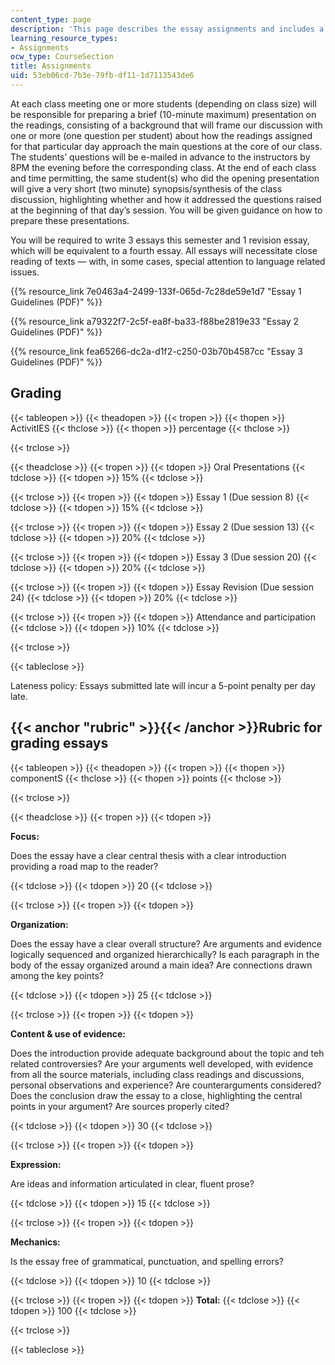 ```yaml
---
content_type: page
description: 'This page describes the essay assignments and includes a grading rubric. '
learning_resource_types:
- Assignments
ocw_type: CourseSection
title: Assignments
uid: 53eb06cd-7b3e-79fb-df11-1d7113543de6
---
```


At each class meeting one or more students (depending on class size) will be responsible for preparing a brief (10-minute maximum) presentation on the readings, consisting of a background that will frame our discussion with one or more (one question per student) about how the readings assigned for that particular day approach the main questions at the core of our class. The students’ questions will be e-mailed in advance to the instructors by 8PM the evening before the corresponding class. At the end of each class and time permitting, the same student(s) who did the opening presentation will give a very short (two minute) synopsis/synthesis of the class discussion, highlighting whether and how it addressed the questions raised at the beginning of that day’s session. You will be given guidance on how to prepare these presentations.

You will be required to write 3 essays this semester and 1 revision essay, which will be equivalent to a fourth essay. All essays will necessitate close reading of texts — with, in some cases, special attention to language related issues.

{{% resource_link 7e0463a4-2499-133f-065d-7c28de59e1d7 "Essay 1 Guidelines (PDF)" %}}

{{% resource_link a79322f7-2c5f-ea8f-ba33-f88be2819e33 "Essay 2 Guidelines (PDF)" %}}

{{% resource_link fea65266-dc2a-d1f2-c250-03b70b4587cc "Essay 3 Guidelines (PDF)" %}}

Grading
-------

{{< tableopen >}}
{{< theadopen >}}
{{< tropen >}}
{{< thopen >}}
ActivitIES
{{< thclose >}}
{{< thopen >}}
percentage
{{< thclose >}}

{{< trclose >}}

{{< theadclose >}}
{{< tropen >}}
{{< tdopen >}}
Oral Presentations
{{< tdclose >}}
{{< tdopen >}}
15%
{{< tdclose >}}

{{< trclose >}}
{{< tropen >}}
{{< tdopen >}}
Essay 1 (Due session 8)
{{< tdclose >}}
{{< tdopen >}}
15%
{{< tdclose >}}

{{< trclose >}}
{{< tropen >}}
{{< tdopen >}}
Essay 2 (Due session 13)
{{< tdclose >}}
{{< tdopen >}}
20%
{{< tdclose >}}

{{< trclose >}}
{{< tropen >}}
{{< tdopen >}}
Essay 3 (Due session 20)
{{< tdclose >}}
{{< tdopen >}}
20%
{{< tdclose >}}

{{< trclose >}}
{{< tropen >}}
{{< tdopen >}}
Essay Revision (Due session 24)
{{< tdclose >}}
{{< tdopen >}}
20%
{{< tdclose >}}

{{< trclose >}}
{{< tropen >}}
{{< tdopen >}}
Attendance and participation
{{< tdclose >}}
{{< tdopen >}}
10%
{{< tdclose >}}

{{< trclose >}}

{{< tableclose >}}

Lateness policy: Essays submitted late will incur a 5-point penalty per day late.

{{< anchor "rubric" >}}{{< /anchor >}}**Rubric for grading essays** 
--------------------------------------------------------------------

{{< tableopen >}}
{{< theadopen >}}
{{< tropen >}}
{{< thopen >}}
componentS
{{< thclose >}}
{{< thopen >}}
points
{{< thclose >}}

{{< trclose >}}

{{< theadclose >}}
{{< tropen >}}
{{< tdopen >}}


**Focus:**

Does the essay have a clear central thesis with a clear introduction providing a road map to the reader?


{{< tdclose >}}
{{< tdopen >}}
20
{{< tdclose >}}

{{< trclose >}}
{{< tropen >}}
{{< tdopen >}}


**Organization:**

Does the essay have a clear overall structure? Are arguments and evidence logically sequenced and organized hierarchically? Is each paragraph in the body of the essay organized around a main idea? Are connections drawn among the key points?


{{< tdclose >}}
{{< tdopen >}}
25
{{< tdclose >}}

{{< trclose >}}
{{< tropen >}}
{{< tdopen >}}


**Content & use of evidence:**

Does the introduction provide adequate background about the topic and teh related controversies? Are your arguments well developed, with evidence from all the source materials, including class readings and discussions, personal observations and experience? Are counterarguments considered? Does the conclusion draw the essay to a close, highlighting the central points in your argument? Are sources properly cited?


{{< tdclose >}}
{{< tdopen >}}
30
{{< tdclose >}}

{{< trclose >}}
{{< tropen >}}
{{< tdopen >}}


**Expression:**

Are ideas and information articulated in clear, fluent prose?


{{< tdclose >}}
{{< tdopen >}}
15
{{< tdclose >}}

{{< trclose >}}
{{< tropen >}}
{{< tdopen >}}


**Mechanics:**

Is the essay free of grammatical, punctuation, and spelling errors?


{{< tdclose >}}
{{< tdopen >}}
10
{{< tdclose >}}

{{< trclose >}}
{{< tropen >}}
{{< tdopen >}}
**Total:**
{{< tdclose >}}
{{< tdopen >}}
100
{{< tdclose >}}

{{< trclose >}}

{{< tableclose >}}